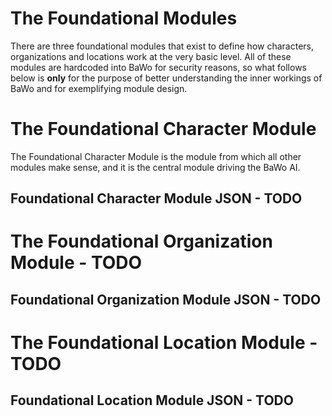 ﻿# The Foundational Modules
There are three foundational modules that exist to define
how characters, organizations and locations work at the very
basic level. All of these modules are hardcoded into BaWo
for security reasons, so what follows below is **only** for
the purpose of better understanding the inner workings of BaWo
and for exemplifying module design.

# The Foundational Character Module
The Foundational Character Module is the module from
which all other modules make sense, and it is the central
module driving the BaWo AI.

## Foundational Character Module JSON - TODO

# The Foundational Organization Module - TODO

## Foundational Organization Module JSON - TODO

# The Foundational Location Module - TODO

## Foundational Location Module JSON - TODO